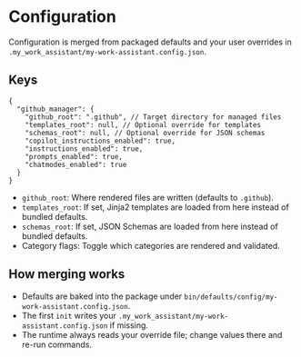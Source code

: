 # Configuration

Configuration is merged from packaged defaults and your user overrides in `.my_work_assistant/my-work-assistant.config.json`.

## Keys

```jsonc
{
  "github_manager": {
    "github_root": ".github", // Target directory for managed files
    "templates_root": null, // Optional override for templates
    "schemas_root": null, // Optional override for JSON schemas
    "copilot_instructions_enabled": true,
    "instructions_enabled": true,
    "prompts_enabled": true,
    "chatmodes_enabled": true
  }
}
```

- `github_root`: Where rendered files are written (defaults to `.github`).
- `templates_root`: If set, Jinja2 templates are loaded from here instead of bundled defaults.
- `schemas_root`: If set, JSON Schemas are loaded from here instead of bundled defaults.
- Category flags: Toggle which categories are rendered and validated.

## How merging works

- Defaults are baked into the package under `bin/defaults/config/my-work-assistant.config.json`.
- The first `init` writes your `.my_work_assistant/my-work-assistant.config.json` if missing.
- The runtime always reads your override file; change values there and re-run commands.
